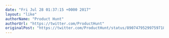```yaml
---
date: "Fri Jul 28 01:37:15 +0000 2017"
layout: "like"
authorName: "Product Hunt"
authorUrl: "https://twitter.com/ProductHunt"
originalPost: "https://twitter.com/ProductHunt/status/890747952997597184"
---
```

